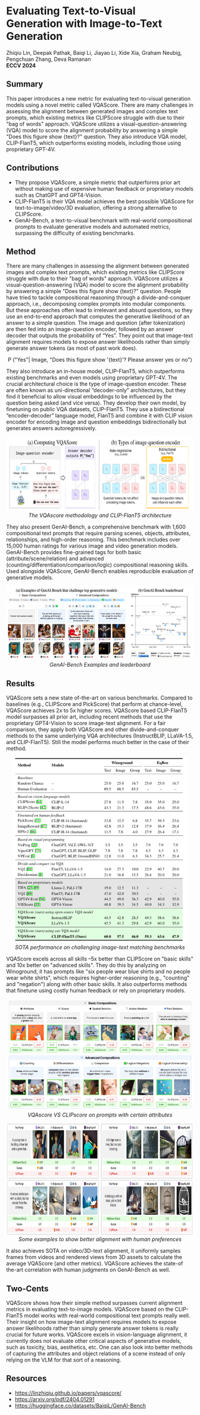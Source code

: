 # Evaluating Text-to-Visual Generation with Image-to-Text Generation

Zhiqiu Lin, Deepak Pathak, Baiqi Li, Jiayao Li, Xide Xia, Graham Neubig, Pengchuan Zhang, Deva Ramanan <br>
**ECCV 2024** 

## Summary

This paper introduces a new metric for evaluating text-to-visual generation models using a novel metric called VQAScore. There are many challenges in assessing the alignment between generated images and complex text prompts, which existing metrics like CLIPScore struggle with due to their "bag of words" approach. VQAScore utilizes a visual-question-answering (VQA) model to score the alignment probability by answering a simple "Does this figure show {text}?" question. They also introduce VQA model, CLIP-FlanT5, which outperforms existing models, including those using proprietary GPT-4V.

## Contributions

- They propose VQAScore, a simple metric that outperforms prior art without making use of expensive human feedback or proprietary models such as ChatGPT and GPT4-Vision.
- CLIP-FlanT5 is their VQA model achieves the best possible VQAScore for text-to-image/video/3D evaluation, offering a strong alternative to CLIPScore.
- GenAI-Bench, a text-to-visual benchmark with real-world compositional prompts to evaluate generative models and automated metrics, surpassing the difficulty of existing benchmarks.

## Method

There are many challenges in assessing the alignment between generated images and complex text prompts, which existing metrics like CLIPScore struggle with due to their "bag of words" approach. VQAScore utilizes a visual-question-answering (VQA) model to score the alignment probability by answering a simple "Does this figure show {text}?" question. People have tried to tackle compositional reasoning through a divide-and-conquer approach, i.e., decomposing complex prompts into modular components. But these approaches often lead to irrelevant and absurd questions, so they use an end-to-end approach that computes the generative likelihood of an answer to a simple question. The image and question (after tokenization) are then fed into an image-question encoder, followed by an answer decoder that outputs the probability of “Yes”. They point out that image-text alignment requires models to expose answer likelihoods rather than simply generate answer tokens (as most of past work does). 

<p align = "center">
P ("Yes"| Image, "Does this figure show '{text}'? Please answer yes or no")
</p>

They also introduce an in-house model, CLIP-FlanT5, which outperforms existing benchmarks and even models using proprietary GPT-4V. The crucial architectural choice is the type of image-question encoder. These are often known as uni-directional “decoder-only” architectures, but they find it beneficial to allow visual embeddings to be influenced by the question being asked (and vice versa). They develop their own model, by finetuning on public VQA datasets, CLIP-FlanT5. They use a bidirectional “encoder-decoder” language model, FlanT5 and combine it with CLIP vision encoder for encoding image and question embeddings bidirectionally but generates answers autoregressively.

<p align = "center">
<img src="../images/VQAScore_Architechture.png" height=200>
<br><i> The VQAscore methodology and CLIP-FlanT5 architecture </i></p>

They also present GenAI-Bench, a comprehensive benchmark with 1,600 compositional text prompts that require parsing scenes, objects, attributes, relationships, and high-order reasoning. This benchmark includes over 15,000 human ratings for various image and video generation models. GenAI-Bench provides fine-grained tags for both basic (attribute/scene/relation) and advanced (counting/differentiation/comparison/logic) compositional reasoning skills. Used alongside VQAScore, GenAI-Bench enables reproducible evaluation of generative models.

<p align = "center">
<img src="../images/VQAScore_GenAI-bench.png" height=200>
<br><i> GenAI-Bench Examples and leaderboard </i></p>

## Results

VQAScore sets a new state of-the-art on various benchmarks. Compared to baselines (e.g., CLIPScore and PickScore) that perform at chance-level, VQAScore achieves 2x to 5x higher scores. VQAScore based CLIP-FlanT5 model surpasses all prior art, including recent methods that use the proprietary GPT4-Vision to score image-text alignment. For a fair comparison, they apply both VQAScore and other divide-and-conquer methods to the same underlying VQA architectures (InstructBLIP, LLaVA-1.5, and CLIP-FlanT5). Still the model performs much better in the case of their method. 

<p align = "center">
<img src="../images/VQAScore_Results1.png" height=500>
<br><i> SOTA performance on challenging image-text matching benchmarks </i></p>

VQAScore excels across all skills –5x better than CLIPScore on "basic skills" and 10x better on "advanced skills". They do this by analyzing on Winoground, it has prompts like "six people wear blue shirts and no people wear white shirts", which requires higher-order reasoning (e.g., "counting" and "negation") along with other basic skills. It also outperforms methods that finetune using costly human feedback or rely on proprietary models.

<p align = "center">
<img src="../images/VQAScore_Attributional.png" height=300>
<br><i> VQAscore VS CLIPscore on prompts with certain attributes</i></p>

<p align = "center">
<img src="../images/VQAscore_examples.png" height=300>
<br><i> Some examples to show better alignment with human preferences </i></p>

It also achieves SOTA on video/3D-text alignment, it uniformly samples frames from videos and rendered views from 3D assets to calculate the average VQAScore (and other metrics). VQAScore achieves the state-of the-art correlation with human judgments on GenAI-Bench as well.


## Two-Cents

VQAScore shows how their simple method surpasses current alignment metrics in evaluating text-to-image models. VQAScore based on the CLIP-FlanT5 model works with real-world compositional text prompts really well. Their insight on how image-text alignment requires models to expose answer likelihoods rather than simply generate answer tokens is really crucial for future works. VQAScore excels in vision-language alignment, it currently does not evaluate other critical aspects of generative models, such as toxicity, bias, aesthetics, etc. One can also look into better methods of capturing the attributes and object relations of a scene instead of only relying on the VLM for that sort of a reasoning.

## Resources

- https://linzhiqiu.github.io/papers/vqascore/
- https://arxiv.org/pdf/2404.01291
- https://huggingface.co/datasets/BaiqiL/GenAI-Bench